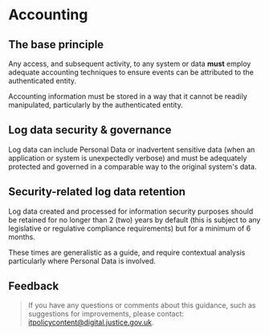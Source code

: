 # Accounting

## The base principle

Any access, and subsequent activity, to any system or data **must** employ adequate accounting techniques to ensure events can be attributed to the authenticated entity.

Accounting information must be stored in a way that it cannot be readily manipulated, particularly by the authenticated entity.

## Log data security & governance

Log data can include Personal Data or inadvertent sensitive data \(when an application or system is unexpectedly verbose\) and must be adequately protected and governed in a comparable way to the original system's data.

## Security-related log data retention

Log data created and processed for information security purposes should be retained for no longer than 2 \(two\) years by default \(this is subject to any legislative or regulative compliance requirements\) but for a minimum of 6 months.

These times are generalistic as a guide, and require contextual analysis particularly where Personal Data is involved.

## Feedback

> If you have any questions or comments about this guidance, such as suggestions for improvements, please contact: [itpolicycontent@digital.justice.gov.uk](mailto:itpolicycontent@digital.justice.gov.uk).


